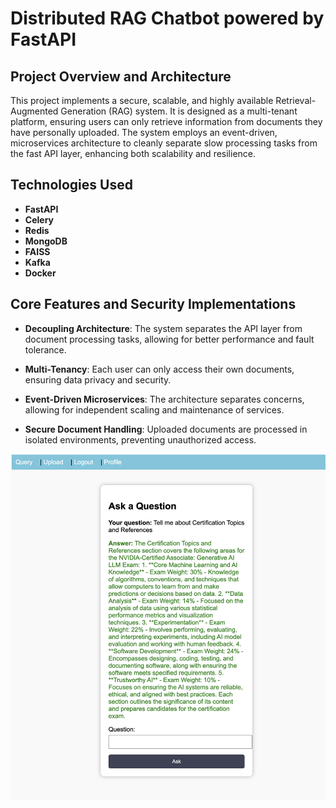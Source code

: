 # Distributed RAG Chatbot powered by FastAPI

## Project Overview and Architecture

This project implements a secure, scalable, and highly available Retrieval-Augmented Generation (RAG) system. It is designed as a multi-tenant platform, ensuring users can only retrieve information from documents they have personally uploaded. The system employs an event-driven, microservices architecture to cleanly separate slow processing tasks from the fast API layer, enhancing both scalability and resilience.

## Technologies Used

- **FastAPI**  
- **Celery**  
- **Redis**  
- **MongoDB**  
- **FAISS**
- **Kafka**  
- **Docker**
  
## Core Features and Security Implementations

- **Decoupling Architecture**: The system separates the API layer from document processing tasks, allowing for better performance and fault tolerance.

- **Multi-Tenancy**: Each user can only access their own documents, ensuring data privacy and security.

- **Event-Driven Microservices**: The architecture separates concerns, allowing for independent scaling and maintenance of services.

- **Secure Document Handling**: Uploaded documents are processed in isolated environments, preventing unauthorized access.


![RAG Response](photos/photo1.png)